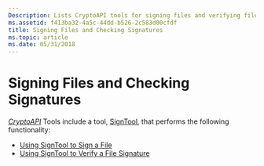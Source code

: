 ```yaml
---
Description: Lists CryptoAPI tools for signing files and verifying file signatures.
ms.assetid: f413ba32-4a5c-44dd-b526-2c583d00cfdf
title: Signing Files and Checking Signatures
ms.topic: article
ms.date: 05/31/2018
---
```


# Signing Files and Checking Signatures

[*CryptoAPI*](../secgloss/c-gly.md) Tools include a tool, [SignTool](signtool.md), that performs the following functionality:

-   [Using SignTool to Sign a File](using-signtool-to-sign-a-file.md)
-   [Using SignTool to Verify a File Signature](using-signtool-to-verify-a-file-signature.md)

 

 